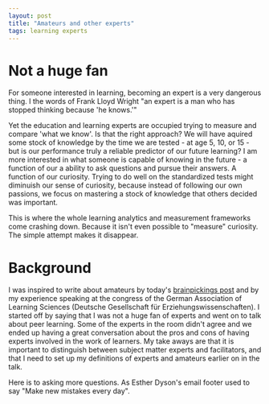 ```yaml
---
layout: post
title: "Amateurs and other experts"
tags: learning experts
---
```

# Not a huge fan

For someone interested in learning, becoming an expert is a very dangerous thing. I the words of Frank Lloyd Wright "an expert is a man who has stopped thinking because 'he knows.'"

Yet the education and learning experts are occupied trying to measure and compare 'what we know'. Is that the right approach? We will have aquired some stock of knowledge by the time we are tested - at age 5, 10, or 15 - but is our performance truly a reliable predictor of our future learning? I am more interested in what someone is capable of knowing in the future - a function of our a ability to ask questions and pursue their answers. A function of our curiosity. Trying to do well on the standardized tests might diminuish our sense of curiosity, because instead of following our own passions, we focus on mastering a stock of knowledge that others decided was important. 

This is where the whole learning analytics and measurement frameworks come crashing down. Because it isn't even possible to "measure" curiosity. The simple attempt makes it disappear.

# Background

I was inspired to write about amateurs by today's [brainpickings post](http://www.brainpickings.org/index.php/2014/03/12/austin-kleon-show-your-work/) and by my experience speaking at the congress of the German Association of Learning Sciences (Deutsche Gesellschaft für Erziehungswissenschaften). I started off by saying that I was not a huge fan of experts and went on to talk about peer learning. Some of the experts in the room didn't agree and we ended up having a great conversation about the pros and cons of having experts involved in the work of learners. My take aways are that it is important to distinguish between subject matter experts and facilitators, and that I need to set up my definitions of experts and amateurs earlier on in the talk. 

Here is to asking more questions. As Esther Dyson's email footer used to say "Make new mistakes every day". 


